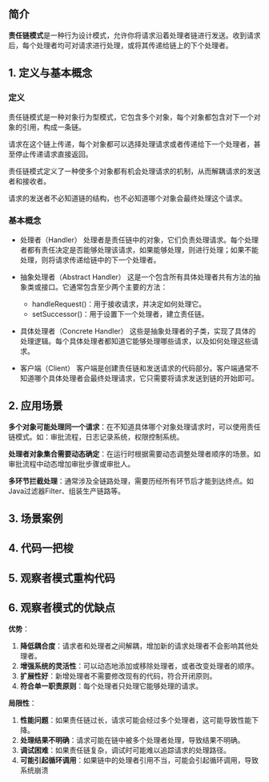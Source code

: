 ## 简介

**责任链模式**是一种行为设计模式，允许你将请求沿着处理者链进行发送。收到请求后，每个处理者均可对请求进行处理，或将其传递给链上的下个处理者。

## 1. 定义与基本概念

### 定义

责任链模式是一种对象行为型模式，它包含多个对象，每个对象都包含对下一个对象的引用，构成一条链。

请求在这个链上传递，每个对象都可以选择处理请求或者传递给下一个处理者，甚至停止传递请求直接返回。

责任链模式定义了一种使多个对象都有机会处理请求的机制，从而解耦请求的发送者和接收者。

请求的发送者不必知道链的结构，也不必知道哪个对象会最终处理这个请求。

### 基本概念

- 处理者（Handler）
  处理者是责任链中的对象，它们负责处理请求。每个处理者都有责任决定是否能够处理该请求，如果能够处理，则进行处理；如果不能处理，则将请求传递给链中的下一个处理者。

- 抽象处理者（Abstract Handler）
  这是一个包含所有具体处理者共有方法的抽象类或接口。它通常包含至少两个主要的方法：
  - handleRequest()：用于接收请求，并决定如何处理它。
  - setSuccessor()：用于设置下一个处理者，建立责任链。

- 具体处理者（Concrete Handler）
  这些是抽象处理者的子类，实现了具体的处理逻辑。每个具体处理者都知道它能够处理哪些请求，以及如何处理这些请求。
- 客户端（Client）
  客户端是创建责任链和发送请求的代码部分。客户端通常不知道哪个具体处理者会最终处理请求，它只需要将请求发送到链的开始即可。

## 2. 应用场景

**多个对象可能处理同一个请求**：在不知道具体哪个对象处理请求时，可以使用责任链模式。如：审批流程，日志记录系统，权限控制系统。

**处理者对象集合需要动态确定**：在运行时根据需要动态调整处理者顺序的场景。如审批流程中动态增加审批步骤或审批人。

**多环节拦截处理**：通常涉及全链路处理，需要历经所有环节后才能到达终点。如Java过滤器Filter、组装生产链路等。

## 3. 场景案例



## 4. 代码一把梭



## 5. 观察者模式重构代码



## 6. 观察者模式的优缺点

**优势**：

1. **降低耦合度**：请求者和处理者之间解耦，增加新的请求处理者不会影响其他处理者。
2. **增强系统的灵活性**：可以动态地添加或移除处理者，或者改变处理者的顺序。
3. **扩展性好**：新增处理者不需要修改现有的代码，符合开闭原则。
4. **符合单一职责原则**：每个处理者只处理它能够处理的请求。

**局限性**：

1. **性能问题**：如果责任链过长，请求可能会经过多个处理者，这可能导致性能下降。
2. **处理结果不明确**：请求可能在链中被多个处理者处理，导致结果不明确。
3. **调试困难**：如果责任链复杂，调试时可能难以追踪请求的处理路径。
4. **可能引起循环调用**：如果链中的处理者引用不当，可能会引起循环调用，导致系统崩溃



